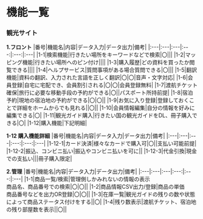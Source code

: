 # 機能一覧
### 観光サイト
 **1.フロント**
|番号|機能名|内容|データ入力|データ出力|備考|
|:---|:---|:---|:---:|:---:|:---|
|1-1|検索機能|行きたい場所をキーワードなどで検索|〇|||
|1-2|マッピング機能|行きたい場所へのピン付け||||
|1-3|購入履歴|どの資料を買ったか閲覧できる||||
|1-4|ヘルプサービス|質問事項がある場合質問できる|〇|||
|1-5|翻訳機能|資料の翻訳、入力された言語を正しく翻訳|〇|〇|音声・文字対応|
|1-6|会員登録|自宅に宅配でき、会員割引される|〇|〇|会員登録無料|
|1-7|渡航チケット確保|旅行に必要な移動手段の予約ができる|〇||パスポート所持前提|
|1-8|宿泊予約|現地の宿泊地の予約ができる|〇|〇||
|1-9|お気に入り登録|登録しておくことで詳細をホームからでも見れる||〇||
|1-10|会員情報編集|自分の情報を好みに編集できる|〇|
|1-11|観光ガイド購入|行きたい国の観光ガイドをDL、冊子購入できる|〇|
|1-12|購入機能|下記明細|

 **1-12 購入機能詳細**
 |番号|機能名|内容|データ入力|データ出力|備考|
 |:---|:---|:---|:---:|:---:|:---|
|1-12-1|カード決済|様々なカードで購入可|〇||支払い可能前提|
|1-12-2|振込、コンビニ払い|振込やコンビニ払いを可に||
|1-12-3|代金引換|現金での支払い|||冊子購入限定|

 **2.管理**
|番号|機能名|内容|データ入力|データ出力|備考|
|:---|:---|:---|:---:|:---:|:---|
|1-1|商品一覧/検索|管理側しかみれないの情報の表示<br>商品名、商品番号での検索|〇|〇||
|1-2|商品情報CSV出力/登録|商品の単価<br>商品番号などを出力OR登録|〇|〇||
|1-3|在庫一覧|観光ガイドの残りの数や状態によって商品ステータス付けをする||〇|
|1-4|残り数表示|渡航チケット、宿泊地の残り部屋数を表示||〇||
